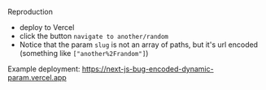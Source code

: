 Reproduction

-   deploy to Vercel
-   click the button `navigate to another/random`
-   Notice that the param `slug` is not an array of paths, but it's url encoded (something like `["another%2Frandom"]`)

Example deployment: https://next-js-bug-encoded-dynamic-param.vercel.app
